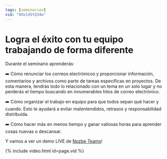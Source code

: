 ```yaml
---
tags: [seminarios]
vid: "OXuld5tQ34w"
---
```


# Logra el éxito con tu equipo trabajando de forma diferente

Durante el seminario aprenderás:

➡️ Cómo renunciar los correos electrónicos y proporcionar información, comentarios y archivos como parte de tareas específicas en proyectos. De esta manera, tendrás todo lo relacionado con un tema en un solo lugar y no perderás el tiempo buscando en innumerables hilos de correo electrónico.

➡️ Cómo organizar el trabajo en equipo para que todos sepan qué hacer y cuando. Esto te ayudará a evitar malentendidos, retrasos y responsabilidad distribuida.

➡️ Cómo hacer más en menos tiempo y ganar valiosas horas para aprender cosas nuevas o descansar.

Y vamos a ver un demo LIVE de [Nozbe Teams][n]!

{% include video.html id=page.vid %}

<!--More-->


[n]: https://michael.gratis/nozbe_es